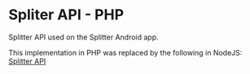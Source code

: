 # Spliter API - PHP

Splitter API used on the Splitter Android app. 

This implementation in PHP was replaced by the following in NodeJS: [Splitter API](https://github.com/CaueP/SplitterAPI)
